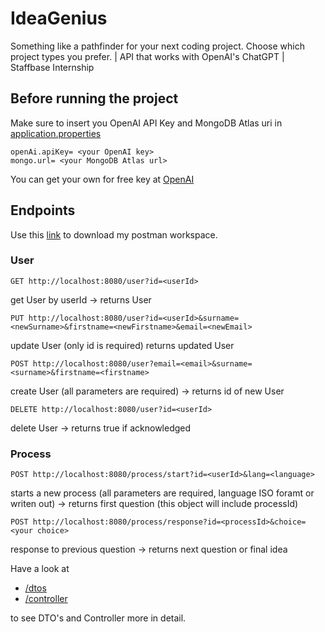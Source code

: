 # IdeaGenius
Something like a pathfinder for your next coding project. Choose which project types you prefer. | API that works with OpenAI's ChatGPT  | Staffbase Internship

## Before running the project
Make sure to insert you OpenAI API Key and MongoDB Atlas uri in [application.properties](src/main/resources/application.properties)
```
openAi.apiKey= <your OpenAI key>
mongo.url= <your MongoDB Atlas url>
```
You can get your own for free key at [OpenAI](https://platform.openai.com/)

## Endpoints
Use this [link](https://api.postman.com/collections/19754314-fab6546d-a6bf-4ce8-90c6-e00eeb6725e5?access_key=PMAT-01H9JTV2VENY7C6QNPKV4V5W91) to download my postman workspace.

### User
```
GET http://localhost:8080/user?id=<userId>
```
get User by userId
-> returns User

```
PUT http://localhost:8080/user?id=<userId>&surname=<newSurname>&firstname=<newFirstname>&email=<newEmail>
```
update User
(only id is required)
returns updated User

```
POST http://localhost:8080/user?email=<email>&surname=<surname>&firstname=<firstname>
```
create User
(all parameters are required)
-> returns id of new User

```
DELETE http://localhost:8080/user?id=<userId>
```
delete User
-> returns true if acknowledged

### Process
```
POST http://localhost:8080/process/start?id=<userId>&lang=<language>
```
starts a new process
(all parameters are required, language ISO foramt or writen out)
-> returns first question (this object will include processId)

```
POST http://localhost:8080/process/response?id=<processId>&choice=<your choice>
```
response to previous question
-> returns next question or final idea

Have a look at
- [/dtos](src/main/kotlin/de/jeske/restapiwithopenai/dtos)
- [/controller](src/main/kotlin/de/jeske/restapiwithopenai/controller)
  
to see DTO's and Controller more in detail.
